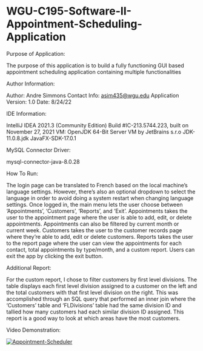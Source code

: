 # WGU-C195-Software-II-Appointment-Scheduling-Application

Purpose of Application:

The purpose of this application is to build a fully functioning GUI based appointment scheduling application containing multiple functionalities

Author Information:

Author: Andre Simmons
Contact Info: asim435@wgu.edu
Application Version: 1.0
Date: 8/24/22


IDE Information:

IntelliJ IDEA 2021.3 (Community Edition)
Build #IC-213.5744.223, built on November 27, 2021
VM: OpenJDK 64-Bit Server VM by JetBrains s.r.o
JDK-11.0.8.jdk
JavaFX-SDK-17.0.1

MySQL Connector Driver:

mysql-connector-java-8.0.28

How To Run:

The login page can be translated to French based on the local machine’s language settings.  However, there’s also an optional dropdown to select the language in order to avoid doing a system restart when changing language settings.  Once logged in, the main menu lets the user choose between ‘Appointments’, ‘Customers’, ‘Reports’, and ‘Exit’.  Appointments takes the user to the appointment page where the user is able to add, edit, or delete appointments.  Appointments can also be filtered by current month or current week.  Customers takes the user to the customer records page where they’re able to add, edit or delete customers.  Reports takes the user to the report page where the user can view the appointments for each contact, total appointments by type/month, and a custom report.  Users can exit the app by clicking the exit button.

Additional Report:

For the custom report, I chose to filter customers by first level divisions.  The table displays each first level division assigned to a customer on the left and the total customers with that first level division on the right.  This was accomplished through an SQL query that performed an inner join where the ‘Customers’ table and ‘FLDivisions’ table had the same division ID and tallied how many customers had each similar division ID assigned.  This report is a good way to look at which areas have the most customers.

Video Demonstration:

[![Appointment-Scheduler](https://img.youtube.com/vi/kgWswlccgU0/0.jpg)](https://www.youtube.com/watch?v=kgWswlccgU0)
